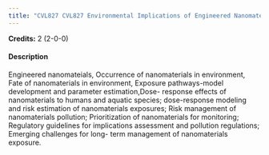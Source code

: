 ```yaml
---
title: "CVL827 CVL827 Environmental Implications of Engineered Nanomaterials"
---
```

**Credits:** 2 (2-0-0)

#### Description
Engineered nanomateials, Occurrence of nanomaterials in environment, Fate of nanomaterials in environment, Exposure pathways-model development and parameter estimation,Dose- response effects of nanomaterials to humans and aquatic species; dose-response modeling and risk estimation of nanomaterials exposures; Risk management of nanomaterials pollution; Prioritization of nanomaterials for monitoring; Regulatory guidelines for implications assessment and pollution regulations; Emerging challenges for long- term management of nanomaterials exposure.